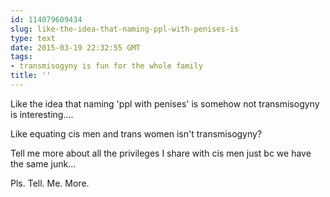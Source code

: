 ```yaml
---
id: 114079609434
slug: like-the-idea-that-naming-ppl-with-penises-is
type: text
date: 2015-03-19 22:32:55 GMT
tags:
- transmisogyny is fun for the whole family
title: ''
---
```

Like the idea that naming 'ppl with penises' is somehow not transmisogyny is interesting....

Like equating cis men and trans women isn't transmisogyny? 

Tell me more about all the privileges I share with cis men just bc we have the same junk...

Pls. Tell. Me. More. 

